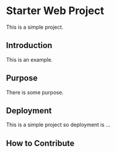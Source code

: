 # Starter Web Project

This is a simple project.

## Introduction

This is an example.

## Purpose

There is some purpose.

## Deployment

This is a simple project so deployment is ...

## How to Contribute